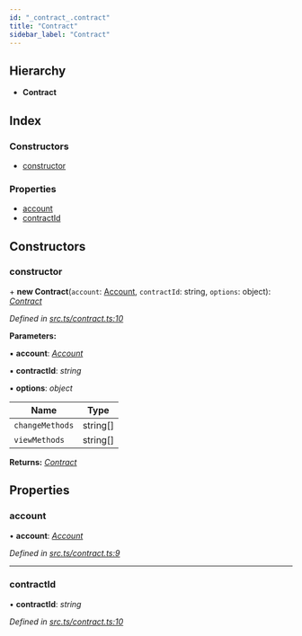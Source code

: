 ```yaml
---
id: "_contract_.contract"
title: "Contract"
sidebar_label: "Contract"
---
```


## Hierarchy

* **Contract**

## Index

### Constructors

* [constructor](_contract_.contract.md#constructor)

### Properties

* [account](_contract_.contract.md#account)
* [contractId](_contract_.contract.md#contractid)

## Constructors

###  constructor

\+ **new Contract**(`account`: [Account](_account_.account.md), `contractId`: string, `options`: object): *[Contract](_contract_.contract.md)*

*Defined in [src.ts/contract.ts:10](https://github.com/nearprotocol/nearlib/blob/de49029/src.ts/contract.ts#L10)*

**Parameters:**

▪ **account**: *[Account](_account_.account.md)*

▪ **contractId**: *string*

▪ **options**: *object*

Name | Type |
------ | ------ |
`changeMethods` | string[] |
`viewMethods` | string[] |

**Returns:** *[Contract](_contract_.contract.md)*

## Properties

###  account

• **account**: *[Account](_account_.account.md)*

*Defined in [src.ts/contract.ts:9](https://github.com/nearprotocol/nearlib/blob/de49029/src.ts/contract.ts#L9)*

___

###  contractId

• **contractId**: *string*

*Defined in [src.ts/contract.ts:10](https://github.com/nearprotocol/nearlib/blob/de49029/src.ts/contract.ts#L10)*
